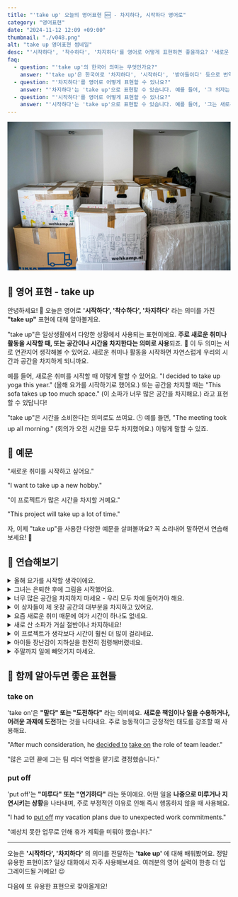 ```yaml
---
title: "'take up' 오늘의 영어표현 🆕 - 차지하다, 시작하다 영어로"
category: "영어표현"
date: "2024-11-12 12:09 +09:00"
thumbnail: "./v048.png"
alt: "take up 영어표현 썸네일"
desc: "'시작하다', '착수하다', '차지하다'를 영어로 어떻게 표현하면 좋을까요? '새로운 취미를 시작하고 싶어요.', '이 프로젝트가 많은 시간을 차지할 거예요.' 등을 영어로 표현하는 법을 배워봅시다. 다양한 예문을 통해서 연습하고 본인의 표현으로 만들어 보세요."
faq:
  - question: "'take up'의 한국어 의미는 무엇인가요?"
    answer: "'take up'은 한국어로 '차지하다', '시작하다', '받아들이다' 등으로 번역될 수 있습니다."
  - question: "'차지하다'를 영어로 어떻게 표현할 수 있나요?"
    answer: "'차지하다'는 'take up'으로 표현할 수 있습니다. 예를 들어, '그 의자는 너무 많은 공간을 차지해'는 'That chair takes up too much space'로 말할 수 있습니다."
  - question: "'시작하다'를 영어로 어떻게 표현할 수 있나요?"
    answer: "'시작하다'는 'take up'으로 표현할 수 있습니다. 예를 들어, '그는 새로운 취미를 시작하기로 결정했다'는 'He decided to take up a new hobby'로 말할 수 있습니다."
---
```


![쌓여있는 이삿짐](./v048-1.jpg)

## 🌟 영어 표현 - take up

안녕하세요! 👋 오늘은 영어로 **'시작하다', '착수하다', '차지하다'** 라는 의미를 가진 **"take up"** 표현에 대해 알아볼게요.

"take up"은 일상생활에서 다양한 상황에서 사용되는 표현이에요. **주로 새로운 취미나 활동을 시작할 때, 또는 공간이나 시간을 차지한다는 의미로 사용**되죠. 🎯 이 두 의미는 서로 연관지어 생각해볼 수 있어요. 새로운 취미나 활동을 시작하면 자연스럽게 우리의 시간과 공간을 차지하게 되니까요.

예를 들어, 새로운 취미를 시작할 때 이렇게 말할 수 있어요. "I decided to take up yoga this year." (올해 요가를 시작하기로 했어요.) 또는 공간을 차지할 때는 "This sofa takes up too much space." (이 소파가 너무 많은 공간을 차지해요.) 라고 표현할 수 있답니다!

"take up"은 시간을 소비한다는 의미로도 쓰여요. 🕒 예를 들면, "The meeting took up all morning." (회의가 오전 시간을 모두 차지했어요.) 이렇게 말할 수 있죠.

<script async src="https://pagead2.googlesyndication.com/pagead/js/adsbygoogle.js?client=ca-pub-1465612013356152"
     crossorigin="anonymous"></script>
<!-- engple-horizontal-ad -->

<ins class="adsbygoogle"
     style="display:block"
     data-ad-client="ca-pub-1465612013356152"
     data-ad-slot="2106896038"
     data-ad-format="auto"
     data-full-width-responsive="true"></ins>

<script>
     (adsbygoogle = window.adsbygoogle || []).push({});
</script>

## 📖 예문

"새로운 취미를 시작하고 싶어요."

"I want to take up a new hobby."

"이 프로젝트가 많은 시간을 차지할 거예요."

"This project will take up a lot of time."

자, 이제 "take up"을 사용한 다양한 예문을 살펴볼까요? 꼭 소리내어 말하면서 연습해보세요! 🚀

## 💬 연습해보기

<details>
<summary>올해 요가를 시작할 생각이에요.</summary>
<span>I think I'll take up yoga this year.</span>
</details>

<details>
<summary>그녀는 은퇴한 후에 그림을 시작했어요.</summary>
<span>She took up painting after she retired.</span>
</details>

<details>
<summary>너무 많은 공간을 차지하지 마세요 - 우리 모두 차에 들어가야 해요.</summary>
<span>Don't take up too much space - we need to fit everyone in the car.</span>
</details>

<details>
<summary>이 상자들이 제 옷장 공간의 대부분을 차지하고 있어요.</summary>
<span>These boxes take up most of my closet space.</span>
</details>

<details>
<summary>요즘 새로운 취미 때문에 여가 시간이 하나도 없네요.</summary>
<span>My new hobby has taken up all my free time lately.</span>
</details>

<details>
<summary>새로 산 소파가 거실 절반이나 차지하네요!</summary>
<span>The new couch takes up half the living room!</span>
</details>

<details>
<summary>이 프로젝트가 생각보다 시간이 훨씬 더 많이 걸리네요.</summary>
<span>This project's taking up way more time than I expected.</span>
</details>

<details>
<summary>아이들 장난감이 지하실을 완전히 점령해버렸네요.</summary>
<span>The kids' toys take up the entire basement now.</span>
</details>

<details>
<summary>주말까지 일에 빼앗기지 마세요.</summary>
<span>Don't let work take up all your weekends.</span>
</details>

## 🤝 함께 알아두면 좋은 표현들

### take on

'take on'은 **"맡다" 또는 "도전하다"** 라는 의미예요. **새로운 책임이나 일을 수용하거나, 어려운 과제에 도전**하는 것을 나타내요. 주로 능동적이고 긍정적인 태도를 강조할 때 사용해요.

"After much consideration, he [decided to](/blog/in-english/062.decide-to/) [take on](/blog/vocab-1/033.take-on/) the role of team leader."

"많은 고민 끝에 그는 팀 리더 역할을 맡기로 결정했습니다."

### put off

'put off'는 **"미루다" 또는 "연기하다"** 라는 뜻이에요. 어떤 일을 **나중으로 미루거나 지연시키는 상황**을 나타내며, 주로 부정적인 이유로 인해 즉시 행동하지 않을 때 사용해요.

"I had to [put off](/blog/in-english/180.put-off/) my vacation plans due to unexpected work commitments."

"예상치 못한 업무로 인해 휴가 계획을 미뤄야 했습니다."

---

오늘은 **'시작하다', '차지하다'** 의 의미를 전달하는 **'take up'** 에 대해 배워봤어요. 정말 유용한 표현이죠? 일상 대화에서 자주 사용해보세요. 여러분의 영어 실력이 한층 더 업그레이드될 거예요! 😉

다음에 또 유용한 표현으로 찾아올게요!
